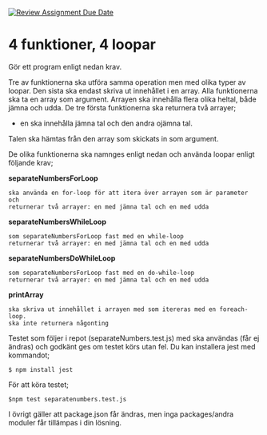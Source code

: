 [![Review Assignment Due Date](https://classroom.github.com/assets/deadline-readme-button-24ddc0f5d75046c5622901739e7c5dd533143b0c8e959d652212380cedb1ea36.svg)](https://classroom.github.com/a/9JAI0gpL)
# 4 funktioner, 4 loopar

Gör ett program enligt nedan krav.

Tre av funktionerna ska utföra samma operation men med olika typer av loopar. Den sista ska endast skriva ut innehållet i en array.
Alla funktionerna ska ta en array som argument. Arrayen ska innehålla flera olika heltal, både jämna och udda.
De tre första funktionerna ska returnera två arrayer; 

- en ska innehålla jämna tal och den andra ojämna tal.

Talen ska hämtas från den array som skickats in som argument.

De olika funktionerna ska namnges enligt nedan och använda loopar enligt följande krav;

**separateNumbersForLoop**

    ska använda en for-loop för att itera över arrayen som är parameter och
    returnerar två arrayer: en med jämna tal och en med udda


**separateNumbersWhileLoop**

    som separateNumbersForLoop fast med en while-loop
    returnerar två arrayer: en med jämna tal och en med udda


**separateNumbersDoWhileLoop**

    som separateNumbersForLoop fast med en do-while-loop
    returnerar två arrayer: en med jämna tal och en med udda


**printArray**

    ska skriva ut innehållet i arrayen med som itereras med en foreach-loop.
    ska inte returnera någonting


Testet som följer i repot (separateNumbers.test.js) med ska användas (får ej ändras) och godkänt ges om testet körs utan fel.
Du kan installera jest med kommandot;


    $ npm install jest


För att köra testet;


    $npm test separatenumbers.test.js


  I övrigt gäller att package.json får ändras, men inga packages/andra moduler får tillämpas i din lösning.

